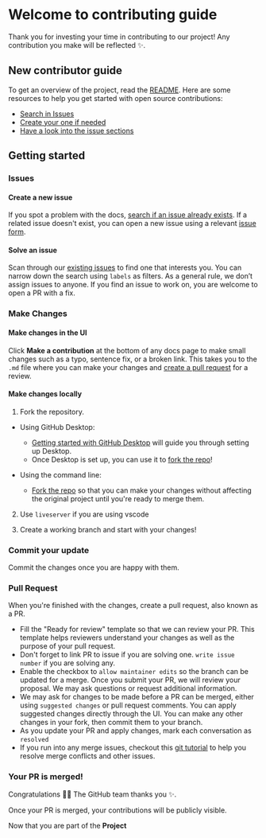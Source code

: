 # Welcome to contributing guide
Thank you for investing your time in contributing to our project! Any contribution you make will be reflected :sparkles:.

## New contributor guide
To get an overview of the project, read the [README](README.md). Here are some resources to help you get started with open source contributions:

- [Search in Issues](https://github.com/scorcism/website-using-js/issues)
- [Create your one if needed](https://github.com/scorcism/website-using-js/issues)
- [Have a look into the issue sections](https://github.com/scorcism/website-using-js/issues)

## Getting started

### Issues

#### Create a new issue

If you spot a problem with the docs, [search if an issue already exists](https://github.com/scorcism/website-using-js/issues). If a related issue doesn't exist, you can open a new issue using a relevant [issue form](https://github.com/scorcism/website-using-js/issues/new/choose).

#### Solve an issue

Scan through our [existing issues](https://github.com/scorcism/website-using-js/issues) to find one that interests you. You can narrow down the search using `labels` as filters. As a general rule, we don’t assign issues to anyone. If you find an issue to work on, you are welcome to open a PR with a fix.


### Make Changes

#### Make changes in the UI

Click **Make a contribution** at the bottom of any docs page to make small changes such as a typo, sentence fix, or a broken link. This takes you to the `.md` file where you can make your changes and [create a pull request](#pull-request) for a review.

#### Make changes locally

1. Fork the repository.
- Using GitHub Desktop:
  - [Getting started with GitHub Desktop](https://docs.github.com/en/desktop/installing-and-configuring-github-desktop/getting-started-with-github-desktop) will guide you through setting up Desktop.
  - Once Desktop is set up, you can use it to [fork the repo](https://docs.github.com/en/desktop/contributing-and-collaborating-using-github-desktop/cloning-and-forking-repositories-from-github-desktop)!

- Using the command line:
  - [Fork the repo](https://docs.github.com/en/github/getting-started-with-github/fork-a-repo#fork-an-example-repository) so that you can make your changes without affecting the original project until you're ready to merge them.

2. Use `liveserver` if you are using vscode

3. Create a working branch and start with your changes!

### Commit your update

Commit the changes once you are happy with them.

### Pull Request

When you're finished with the changes, create a pull request, also known as a PR.
- Fill the "Ready for review" template so that we can review your PR. This template helps reviewers understand your changes as well as the purpose of your pull request.
- Don't forget to link PR to issue if you are solving one. `write issue number` if you are solving any.
- Enable the checkbox to `allow maintainer edits` so the branch can be updated for a merge.
Once you submit your PR, we will review your proposal. We may ask questions or request additional information.
- We may ask for changes to be made before a PR can be merged, either using `suggested changes` or pull request comments. You can apply suggested changes directly through the UI. You can make any other changes in your fork, then commit them to your branch.
- As you update your PR and apply changes, mark each conversation as `resolved`
- If you run into any merge issues, checkout this [git tutorial](https://github.com/skills/resolve-merge-conflicts) to help you resolve merge conflicts and other issues.

### Your PR is merged!

Congratulations :tada::tada: The GitHub team thanks you :sparkles:.

Once your PR is merged, your contributions will be publicly visible.

Now that you are part of the **Project**




